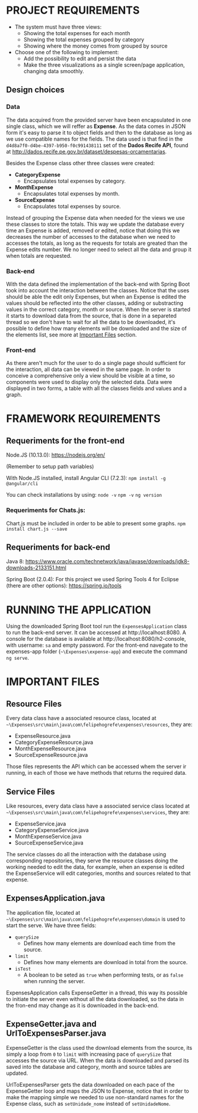 # PROJECT REQUIREMENTS

-   The system must have three views:
    -   Showing the total expenses for each month
    -   Showing the total expenses grouped by category
    -   Showing where the money comes from grouped by source
-   Choose one of the following to implement:
    -   Add the possibility to edit and persist the data
    -   Make the three visualizations as a single screen/page application, changing data smoothly. 

## Design choices
### Data
The data acquired from the provided server have been encapsulated in one single class, which we will reffer as **Expense**. As the data comes in JSON form it's easy to parse it to object fields and then to the database as long as we use compatible names for the fields.
The data used is that find in the `d4d8a7f0-d4be-4397-b950-f0c991438111` set of the **Dados Recife API**, found at http://dados.recife.pe.gov.br/dataset/despesas-orcamentarias.

Besides the Expense class other three classes were created:
- **CategoryExpense**
	- Encapsulates total expenses by category.
- **MonthExpense** 
	- Encapsulates total expenses by month.
- **SourceExpense**
	- Encapsulates total expenses by source.

Instead of grouping the Expense data when needed for the views we use these classes to store the totals. This way we update the database every time an Expense is added, removed or edited, notice that doing this we decreases the number of accesses to the database when we need to accesses the totals, as long as the requests for totals are greated than the Expense edits number. We no longer need to select all the data and group it when totals are requested.

### Back-end
With the data defined the implementation of the back-end with Spring Boot took into account the interaction between the classes. Notice that the uses should be able the edit only Expenses, but when an Expense is edited the values should be reflected into the other classes, adding or substracting values in the correct category, month or source.
When the server is started it starts to download data from the source, that is done in a separeted thread so we don't have to wait for all the data to be downloaded, it's possible to define how many elements will be downloaded and the size of the elements list, see more at [Important Files](#IMPORTANT-FILES) section.

### Front-end
As there aren't much for the user to do a single page should sufficient for the interaction, all data can be viewed in the same page. In order to conceive a comprehensive only a view should be visible at a time, so components were used to display only the selected data.
Data were displayed in two forms, a table with all the classes fields and values and a graph.

# FRAMEWORK REQUIREMENTS

## Requeriments for the front-end
Node.JS (10.13.0):
https://nodejs.org/en/

(Remember to setup path variables)

With Node.JS installed, install Angular CLI (7.2.3):
`npm install -g @angular/cli`

You can check installations by using:
`node -v`
`npm -v`
`ng version`
### Requeriments for Chats.js:
Chart.js must be included in order to be able to present some graphs.
`npm install chart.js --save`
## Requeriments for back-end
Java 8:
https://www.oracle.com/technetwork/java/javase/downloads/jdk8-downloads-2133151.html

Spring Boot (2.0.4):
For this project we used Spring Tools 4 for Eclipse (there are other options):
https://spring.io/tools

# RUNNING THE APPLICATION
Using the downloaded Spring Boot tool run the `ExpensesApplication` class to run the back-end server. It can be accessed at http://localhost:8080.
A console for the database is available at http://localhost:8080/h2-console, with username: `sa` and empty password.
For the front-end navegate to the expenses-app folder (`~\Expenses\expense-app`) and execute the command `ng serve`.

# IMPORTANT FILES 

## Resource Files

Every data class have a associated resource class, located at `~\Expenses\src\main\java\com\felipehogrefe\expenses\resources`, they are:

- ExpenseResource.java
- CategoryExpenseResource.java
- MonthExpenseResource.java
- SourceExpenseResource.java 

Those files represents the API which can be accessed whem the server ir running, in each of those we have methods that returns the required data.

## Service Files
Like resources, every data class have a associated service class located at `~\Expenses\src\main\java\com\felipehogrefe\expenses\services`, they are:
- ExpenseService.java
- CategoryExpenseService.java
- MonthExpenseService.java
- SourceExpenseService.java 

The service classes do all the interaction with the database using corresponding repositories, they serve the resource classes doing the working needed to edit the data, for example, when an expense is edited the ExpenseService will edit categories, months and sources related to that expense.

## ExpensesApplication.java
The application file, located at `~\Expenses\src\main\java\com\felipehogrefe\expenses\domain` is used to start the serve. We have three fields:

- `querySize`
	- Defines how many elements are download each time from the source.
- `limit`
	- Defines how many elements are download in total from the source.
- `isTest`
	- A boolean to be seted as `true` when performing tests, or as `false` when running the server.

ExpensesApplication calls ExpenseGetter in a thread, this way its possible to initiate the server even without all the data downloaded, so the data in the fron-end may change as it is downloaded in the back-end.

## ExpenseGetter.java and UrlToExpensesParser.java
ExpenseGetter is the class used the download elements from the source, its simply a loop from `0` to `limit` with increasing pace of `querySize` that accesses the source via URL. When the data is downloaded and parsed its saved into the database and category, month and source tables are updated.

UrlToExpensesParser gets the data downloaded on each pace of the ExpenseGetter loop and maps the JSON to Expense, notice that in order to make the mapping simple we needed to use non-standard names for the Expense class, such as `setUnidade_nome` instead of `setUnidadeNome`.